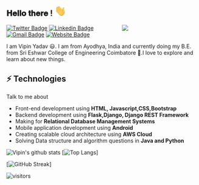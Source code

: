 <!-- ### Hi there 👋 -->
<h2> 𝐇𝐞𝐥𝐥𝐨 𝐭𝐡𝐞𝐫𝐞 ! <img src="https://raw.githubusercontent.com/ABSphreak/ABSphreak/master/gifs/Hi.gif" width="30px"></h2>

<img align='right' src='https://user-images.githubusercontent.com/5713670/87202985-820dcb80-c2b6-11ea-9f56-7ec461c497c3.gif' width='200"'>

[![Twitter Badge](https://img.shields.io/badge/-@vipin6673-1ca0f1?style=flat-square&labelColor=1ca0f1&logo=twitter&logoColor=white&link=https://twitter.com/vipin6673)](https://twitter.com/vipin6673) [![Linkedin Badge](https://img.shields.io/badge/-vipin6673-blue?style=flat-square&logo=Linkedin&logoColor=white&link=https://www.linkedin.com/in/vipin6673/)](https://www.linkedin.com/in/vipin6673/) 
[![Gmail Badge](https://img.shields.io/badge/-vipin6673@gmail.com-c14438?style=flat-square&logo=Gmail&logoColor=white&link=mailto:vipin6673@gmail.com)](mailto:vipin6673@gmail.com) [![Website Badge](https://img.shields.io/badge/Protfolio-https%3A%2F%2Fvipin0.github.io%2F-orange?style=flat-square&logo=Website&logoColor=white&link=https://vipin0.github.io/)](https://vipin0.github.io/)


I am Vipin Yadav 😃. I am from Ayodhya, India and currently doing my B.E. from Sri Eshwar College of Engineering Coimbatore 🏫.I love to explore and learn about new things.

## ⚡ Technologies
Talk to me about
- Front-end development using **HTML, Javascript,CSS,Bootstrap**
- Backend development using **Flask,Django, Django REST Framework**
- Making for **Relational Database Management Systems**
- Mobile application development using **Android**
- Creating scalable cloud architecture using **AWS Cloud**
- Solving Data structure and algorithm questions in **Java and Python**
<!-- ## Projects and websites !! 🤔
- 💬 Ask me about anything an everything.
- 📫 Coding site: [Selfcode.in](https://selfcode.in/)
- 📫 Technology News: [Technewsblog](https://technewsblog.in/)
- 🎯 Portfolio site: [Portfolio](https://vipin0.github.io/)
- ⚡ Fun fact: Internet users blink less than usual. -->

![Vipin's github stats](https://github-readme-stats.vercel.app/api?username=vipin0&hide=["issues"]&show_icons=true&count_private=true) [![Top Langs](https://github-readme-stats.vercel.app/api/top-langs/?username=vipin0&langs_count=8&layout=compact)]

[![GitHub Streak](http://github-readme-streak-stats.herokuapp.com?user=vipin0&count_private=true&theme=vue)]

![visitors](https://visitor-badge.glitch.me/badge?page_id=vipin0.vipin0)


<!--
**vipin0/vipin0** is a ✨ _special_ ✨ repository because its `README.md` (this file) appears on your GitHub profile.

Here are some ideas to get you started:

- 🔭 I’m currently working on ...
- 🌱 I’m currently learning ...
- 👯 I’m looking to collaborate on ...
- 🤔 I’m looking for help with ...
- 💬 Ask me about ...
- 📫 How to reach me: ...
- 😄 Pronouns: ...
- ⚡ Fun fact: ...
-->
